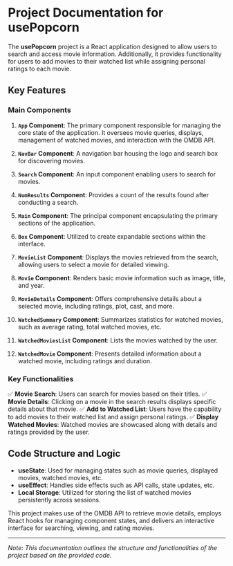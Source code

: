 # Project Documentation for usePopcorn

The **usePopcorn** project is a React application designed to allow users to search and access movie information. Additionally, it provides functionality for users to add movies to their watched list while assigning personal ratings to each movie.

## Key Features

### Main Components

1. **`App` Component**: The primary component responsible for managing the core state of the application. It oversees movie queries, displays, management of watched movies, and interaction with the OMDB API.

2. **`NavBar` Component**: A navigation bar housing the logo and search box for discovering movies.

3. **`Search` Component**: An input component enabling users to search for movies.

4. **`NumResults` Component**: Provides a count of the results found after conducting a search.

5. **`Main` Component**: The principal component encapsulating the primary sections of the application.

6. **`Box` Component**: Utilized to create expandable sections within the interface.

7. **`MovieList` Component**: Displays the movies retrieved from the search, allowing users to select a movie for detailed viewing.

8. **`Movie` Component**: Renders basic movie information such as image, title, and year.

9. **`MovieDetails` Component**: Offers comprehensive details about a selected movie, including ratings, plot, cast, and more.

10. **`WatchedSummary` Component**: Summarizes statistics for watched movies, such as average rating, total watched movies, etc.

11. **`WatchedMoviesList` Component**: Lists the movies watched by the user.

12. **`WatchedMovie` Component**: Presents detailed information about a watched movie, including ratings and duration.

### Key Functionalities

✅ **Movie Search**: Users can search for movies based on their titles.
✅ **Movie Details**: Clicking on a movie in the search results displays specific details about that movie.
✅ **Add to Watched List**: Users have the capability to add movies to their watched list and assign personal ratings.
✅ **Display Watched Movies**: Watched movies are showcased along with details and ratings provided by the user.

## Code Structure and Logic

- **useState**: Used for managing states such as movie queries, displayed movies, watched movies, etc.
- **useEffect**: Handles side effects such as API calls, state updates, etc.
- **Local Storage**: Utilized for storing the list of watched movies persistently across sessions.

This project makes use of the OMDB API to retrieve movie details, employs React hooks for managing component states, and delivers an interactive interface for searching, viewing, and rating movies.

---

*Note: This documentation outlines the structure and functionalities of the project based on the provided code.*
